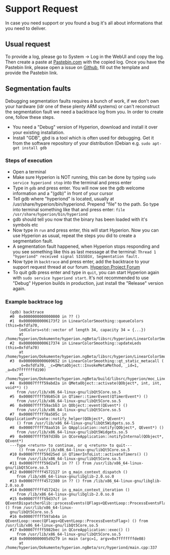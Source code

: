 # Support Request
In case you need support or you found a bug it's all about informations that you need to deliver. 

## Usual request
To provide a log, please go to System -> Log in the WebUI and copy the log. Then create a paste at [Pastebin.com](https://pastebin.com) with the copied log.
Once you have the Pastebin link, please open a issue on [Github](https://github.com/hyperion-project/hyperion.ng/issues/new/choose), fill out the template and provide the Pastebin link.

## Segmentation faults
Debugging segmentation faults requires a bunch of work, if we don't own your hardware (idr one of these plenty ARM systems) or can't reconstruct the segmentation fault we need a backtrace log from you. In order to create one, follow these steps.
  - You need a "Debug" version of Hyperion, download and install it over your existing installation.
  - Install "GDB", gbd is a tool which is often used for debugging. Get it from the software repository of your distribution (Debian e.g. `sudo apt-get install gdb`

### Steps of execution
  * Open a terminal
  * Make sure Hyperion is NOT running, this can be done by typing `sudo service hyperiond stop` into the terminal and press enter
  * Type in `gdb` and press enter. You will now see the gdb welcome information and a "(gdb)" in front of your cursor
  * Tell gdb where "hyperiond" is located, usually at /usr/share/hyperion/bin/hyperiond. Prepend "file" to the path. So type into terminal something like that and press enter: `file /usr/share/hyperion/bin/hyperiond`
  * gdb should tell you now that the binary has been loaded with it's symbols etc
  * Now type in `run` and press enter, this will start Hyperion. Now you can use Hyperion as usual, repeat the steps you did to create a segmentation fault.
  * A segmentation fault happened, when Hyperion stops responding and you see something like this as last message at the terminal: `Thread 1 "hyperiond" received signal SIGSEGV, Segmentation fault.`
  * Now type in `backtrace` and press enter, add the backtrace to your support request thread at our forum. [Hyperion Project Forum](https://forum.hyperion-project.org)
  * To quit gdb press enter and type in `quit`, you can start Hyperion again with `sudo service hyperiond start`. It's not recommended to use "Debug" Hyperion builds in production, just install the "Release" version again.

### Example backtrace log
```
  (gdb) backtrace
  #0  0x0000000000000000 in ?? ()
  #1  0x00000000006173f2 in LinearColorSmoothing::queueColors (this=0xfdfa70, 
      ledColors=std::vector of length 34, capacity 34 = {...})
      at /home/hyperion/Dokumente/hyperion.ngBeta/libsrc/hyperion/LinearColorSmoothing.cpp:153
  #2  0x0000000000617374 in LinearColorSmoothing::updateLeds (this=0xfdfa70)
      at /home/hyperion/Dokumente/hyperion.ngBeta/libsrc/hyperion/LinearColorSmoothing.cpp:143
  #3  0x0000000000609652 in LinearColorSmoothing::qt_static_metacall (
      _o=0xfdfa70, _c=QMetaObject::InvokeMetaMethod, _id=1, _a=0x7fffffffd190)
      at /home/hyperion/Dokumente/hyperion.ngBeta/build/libsrc/hyperion/moc_LinearColorSmoothing.cpp:85
  #4  0x00007ffff59abd2a in QMetaObject::activate(QObject*, int, int, void**) ()
     from /usr/lib/x86_64-linux-gnu/libQt5Core.so.5
  #5  0x00007ffff59b85c8 in QTimer::timerEvent(QTimerEvent*) ()
     from /usr/lib/x86_64-linux-gnu/libQt5Core.so.5
  #6  0x00007ffff59acbb3 in QObject::event(QEvent*) ()
     from /usr/lib/x86_64-linux-gnu/libQt5Core.so.5
  #7  0x00007ffff78a505c in QApplicationPrivate::notify_helper(QObject*, QEvent*)
     () from /usr/lib/x86_64-linux-gnu/libQt5Widgets.so.5
  #8  0x00007ffff78aa516 in QApplication::notify(QObject*, QEvent*) ()
     from /usr/lib/x86_64-linux-gnu/libQt5Widgets.so.5
  #9  0x00007ffff597d38b in QCoreApplication::notifyInternal(QObject*, QEvent*)
  ---Type <return> to continue, or q <return> to quit---
      () from /usr/lib/x86_64-linux-gnu/libQt5Core.so.5
  #10 0x00007ffff59d25ed in QTimerInfoList::activateTimers() ()
     from /usr/lib/x86_64-linux-gnu/libQt5Core.so.5
  #11 0x00007ffff59d2af1 in ?? () from /usr/lib/x86_64-linux-gnu/libQt5Core.so.5
  #12 0x00007ffff4572127 in g_main_context_dispatch ()
     from /lib/x86_64-linux-gnu/libglib-2.0.so.0
  #13 0x00007ffff4572380 in ?? () from /lib/x86_64-linux-gnu/libglib-2.0.so.0
  #14 0x00007ffff457242c in g_main_context_iteration ()
     from /lib/x86_64-linux-gnu/libglib-2.0.so.0
  #15 0x00007ffff59d37cf in QEventDispatcherGlib::processEvents(QFlags<QEventLoop::ProcessEventsFlag>) () from /usr/lib/x86_64-linux-
  gnu/libQt5Core.so.5
  #16 0x00007ffff597ab4a in QEventLoop::exec(QFlags<QEventLoop::ProcessEventsFlag>) () from /usr/lib/x86_64-linux-gnu/libQt5Core.so.5
  #17 0x00007ffff5982bec in QCoreApplication::exec() ()
     from /usr/lib/x86_64-linux-gnu/libQt5Core.so.5
  #18 0x00000000005d9279 in main (argc=1, argv=0x7fffffffde08)
      at /home/hyperion/Dokumente/hyperion.ngBeta/src/hyperiond/main.cpp:337
```
